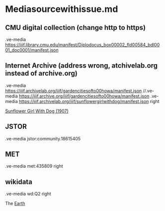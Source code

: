 # Mediasourcewithissue.md

## CMU digital collection (change http to https)
.ve-media https://iiif.library.cmu.edu/manifest/Diplodocus_box00002_fld00584_bdl0001_doc0001/manifest.json

## Internet Archive (address wrong, atchivelab.org instead of archive.org)
.ve-media https://iiif.archivelab.org/iiif/gardencitiesofto00howa/manifest.json 
//.ve-media https://iiif.archive.org/iiif/gardencitiesofto00howa/manifest.json
.ve-media https://iiif.archivelab.org/iiif/sunflowergirlwithdog/manifest.json right

[Sunflower Girl With Dog (1907)](https://archive.org/details/sunflowergirlwithdog)

## JSTOR
.ve-media jstor:community.18615405

## MET
.ve-media met:435809 right

## wikidata 
.ve-media wd:Q2 right

The [Earth](https://www.wikidata.org/wiki/Q2)